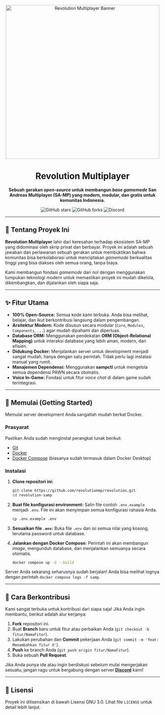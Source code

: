 <p align="center">
  <img src="https://i.imgur.com/qtsmsG1.png" alt="Revolution Multiplayer Banner" width="500"/>
</p>

<h1 align="center">Revolution Multiplayer</h1>

<p align="center">
  <strong>Sebuah gerakan <em>open-source</em> untuk membangun <em>base gamemode</em> San Andreas Multiplayer (SA-MP) yang modern, modular, dan gratis untuk komunitas Indonesia.</strong>
</p>

<p align="center">
  <img alt="GitHub stars" src="https://img.shields.io/github/stars/revolutionmp/revolution?style=for-the-badge&logo=github">
  <img alt="GitHub forks" src="https://img.shields.io/github/forks/revolutionmp/revolution?style=for-the-badge&logo=github">
  <img alt="Discord" src="https://img.shields.io/discord/364749324833390593?style=for-the-badge&logo=discord&label=Discord">
</p>

---

## 📜 Tentang Proyek Ini

**Revolution Multiplayer** lahir dari keresahan terhadap ekosistem SA-MP yang didominasi oleh skrip privat dan berbayar. Proyek ini adalah sebuah jawaban dan perlawanan sebuah gerakan untuk membuktikan bahwa komunitas bisa berkolaborasi untuk menciptakan *gamemode* berkualitas tinggi yang bisa diakses oleh semua orang, tanpa biaya.

Kami membangun fondasi *gamemode* dari nol dengan menggunakan tumpukan teknologi modern untuk memastikan proyek ini mudah dikelola, dikembangkan, dan dijalankan oleh siapa saja.

---

## ✨ Fitur Utama

* **100% Open-Source:** Semua kode kami terbuka. Anda bisa melihat, belajar, dan ikut berkontribusi langsung dalam pengembangan.
* **Arsitektur Modern:** Kode disusun secara modular (`Core`, `Modules`, `Components`, `...`) agar mudah dipahami dan diperluas.
* **Database ORM:** Menggunakan pendekatan **ORM (Object-Relational Mapping)** untuk interaksi database yang lebih aman, modern, dan efisien.
* **Didukung Docker:** Menjalankan server untuk development menjadi sangat mudah, hanya dengan satu perintah. Tidak perlu lagi instalasi manual yang rumit.
* **Manajemen Dependensi:** Menggunakan **sampctl** untuk mengelola semua dependensi PAWN secara otomatis.
* **Voice In-Game:** Fondasi untuk fitur *voice chat* di dalam game sudah terintegrasi.

---

## 🚀 Memulai (Getting Started)

Memulai server development Anda sangatlah mudah berkat Docker.

### Prasyarat

Pastikan Anda sudah menginstal perangkat lunak berikut:
* [Git](https://git-scm.com/downloads)
* [Docker](https://www.docker.com/products/docker-desktop/)
* [Docker Compose](https://docs.docker.com/compose/install/) (biasanya sudah termasuk dalam Docker Desktop)

### Instalasi

1.  **Clone repositori ini:**
    ```bash
    git clone https://github.com/revolutionmp/revolution.git
    cd revolution-samp
    ```

2.  **Buat file konfigurasi environment:**
    Salin file contoh `.env.example` menjadi `.env`. File ini akan menyimpan semua konfigurasi rahasia Anda.
    ```bash
    cp .env.example .env
    ```

3.  **Sesuaikan file `.env`:**
    Buka file `.env` dan isi semua nilai yang kosong, terutama password untuk database.

4.  **Jalankan dengan Docker Compose:**
    Perintah ini akan membangun *image*, mengunduh database, dan menjalankan semuanya secara otomatis.
    ```bash
    docker compose up -d --build
    ```

Server Anda sekarang seharusnya sudah berjalan! Anda bisa melihat lognya dengan perintah `docker compose logs -f samp`.

---

## 🤝 Cara Berkontribusi

Kami sangat terbuka untuk kontribusi dari siapa saja! Jika Anda ingin membantu, berikut adalah alur kerjanya:

1.  **Fork** repositori ini.
2.  Buat **Branch** baru untuk fitur atau perbaikan Anda (`git checkout -b fitur/NamaFitur`).
3.  Lakukan perubahan dan **Commit** pekerjaan Anda (`git commit -m 'feat: Menambahkan fitur X'`).
4.  **Push** ke branch Anda (`git push origin fitur/NamaFitur`).
5.  Buka sebuah **Pull Request**.

Jika Anda punya ide atau ingin berdiskusi sebelum mulai mengerjakan sesuatu, jangan ragu untuk bergabung dengan server **[Discord](https://discord.gg/ppByTcfZ8j)** kami!

---

## 📄 Lisensi

Proyek ini dilisensikan di bawah Lisensi GNU 3.0. Lihat file `LICENSE` untuk detail lebih lanjut.

